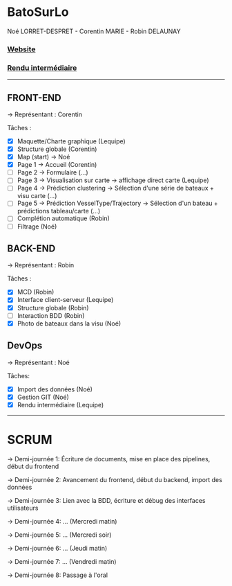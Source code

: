# BatoSurLo
Noé LORRET-DESPRET - Corentin MARIE - Robin DELAUNAY

### [Website](http://etu0623.projets.isen-ouest.info)
### [Rendu intermédiaire](./docs/)

---

## FRONT-END
-> Représentant : Corentin

Tâches :
- [x] Maquette/Charte graphique (Lequipe)
- [x] Structure globale (Corentin)
- [x] Map (start) -> Noé
- [x] Page 1 -> Accueil (Corentin)
- [ ] Page 2 -> Formulaire (...)
- [ ] Page 3 -> Visualisation sur carte -> affichage direct carte (Lequipe)
- [ ] Page 4 -> Prédiction clustering -> Sélection d'une série de bateaux + visu carte (...)
- [ ] Page 5 -> Prédiction VesselType/Trajectory -> Sélection d'un bateau + prédictions tableau/carte (...)
- [ ] Complétion automatique (Robin)
- [ ] Filtrage (Noé)

## BACK-END
-> Représentant : Robin

Tâches : 
- [x] MCD (Robin)
- [x] Interface client-serveur (Lequipe)
- [x] Structure globale (Robin)
- [ ] Interaction BDD (Robin)
- [x] Photo de bateaux  dans la visu (Noé)
## DevOps
-> Représentant : Noé

Tâches:
- [x] Import des données (Noé)
- [x] Gestion GIT (Noé)
- [x] Rendu intermédiaire (Lequipe)

___ 

# SCRUM 

-> Demi-journée 1:
Écriture de documents, mise en place des pipelines, début du frontend

-> Demi-journée 2:
Avancement du frontend, début du backend, import des données

-> Demi-journée 3:
Lien avec la BDD, écriture et débug des interfaces utilisateurs

-> Demi-journée 4:
... (Mercredi matin)

-> Demi-journée 5:
... (Mercredi soir)

-> Demi-journée 6:
... (Jeudi matin)

-> Demi-journée 7:
... (Vendredi matin)

-> Demi-journée 8:
Passage à l'oral

